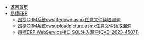 - [返回首页](/)
- [昂捷ERP](昂捷ERP/)
  - [昂捷CRM系统cwsfiledown.asmx任意文件读取漏洞](昂捷ERP/昂捷CRM系统cwsfiledown.asmx任意文件读取漏洞.md)
  - [昂捷CRM系统cwsuploadpicture.asmx任意文件读取漏洞](昂捷ERP/昂捷CRM系统cwsuploadpicture.asmx任意文件读取漏洞.md)
  - [昂捷ERP WebService接口 SQL注入漏洞(QVD-2023-45071)](昂捷ERP/昂捷ERP%20WebService接口%20SQL注入漏洞(QVD-2023-45071).md)
